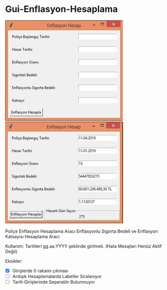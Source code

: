 # Gui-Enflasyon-Hesaplama
![alt text](https://github.com/evoloji/Gui-Enflasyon-Hesaplama/blob/master/bos.jpg)
![alt text](https://github.com/evoloji/Gui-Enflasyon-Hesaplama/blob/master/run.jpg)

Poliçe Enflasyon Hesaplama Aracı
Enflasyonlu Sigorta Bedeli ve Enflasyon Katsayısı Hesaplama Aracı

Kullanım:
Tarihleri gg.aa.YYYY şeklinde girilmeli. (Hata Mesajları Henüz Aktif Değil)

Eksikler:

- [x] Girişlerde 0 rakamı çıkması
- [ ] Ardışık Hesaplamalarda Labeller Sıralanıyor
- [ ] Tarih Girişlerinde Seperatör Bulunmuyor
